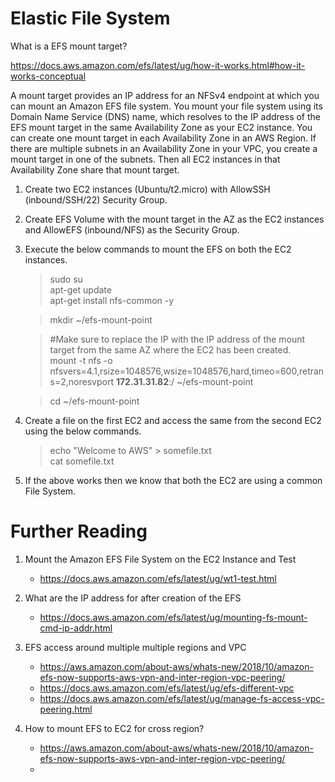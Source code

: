 # Elastic File System

What is a EFS mount target?

https://docs.aws.amazon.com/efs/latest/ug/how-it-works.html#how-it-works-conceptual

A mount target provides an IP address for an NFSv4 endpoint at which you can mount an Amazon EFS file system. You mount your file system using its Domain Name Service (DNS) name, which resolves to the IP address of the EFS mount target in the same Availability Zone as your EC2 instance. You can create one mount target in each Availability Zone in an AWS Region. If there are multiple subnets in an Availability Zone in your VPC, you create a mount target in one of the subnets. Then all EC2 instances in that Availability Zone share that mount target.

1. Create two EC2 instances (Ubuntu/t2.micro) with AllowSSH (inbound/SSH/22) Security Group.

1. Create EFS Volume with the mount target in the AZ as the EC2 instances and AllowEFS (inbound/NFS) as the Security Group.

1. Execute the below commands to mount the EFS on both the EC2 instances.

    >sudo su\
    >apt-get update\
    >apt-get install nfs-common -y

    >mkdir ~/efs-mount-point

    >#Make sure to replace the IP with the IP address of the mount target from the same AZ where the EC2 has been created.\
    >mount -t nfs -o nfsvers=4.1,rsize=1048576,wsize=1048576,hard,timeo=600,retrans=2,noresvport **172.31.31.82**:/   ~/efs-mount-point

    > cd ~/efs-mount-point

1. Create a file on the first EC2 and access the same from the second EC2 using the below commands.

    >echo "Welcome to AWS" > somefile.txt\
    >cat somefile.txt

1. If the above works then we know that both the EC2 are using a common File System.

# Further Reading

1. Mount the Amazon EFS File System on the EC2 Instance and Test
    - https://docs.aws.amazon.com/efs/latest/ug/wt1-test.html

1. What are the IP address for after creation of the EFS
    - https://docs.aws.amazon.com/efs/latest/ug/mounting-fs-mount-cmd-ip-addr.html

1. EFS access around multiple multiple regions and VPC
    - https://aws.amazon.com/about-aws/whats-new/2018/10/amazon-efs-now-supports-aws-vpn-and-inter-region-vpc-peering/
    - https://docs.aws.amazon.com/efs/latest/ug/efs-different-vpc
    - https://docs.aws.amazon.com/efs/latest/ug/manage-fs-access-vpc-peering.html
    
1. How to mount EFS to EC2 for cross region?
    - https://aws.amazon.com/about-aws/whats-new/2018/10/amazon-efs-now-supports-aws-vpn-and-inter-region-vpc-peering/
    - 